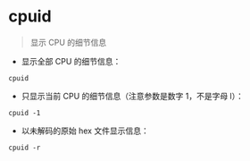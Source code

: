 # cpuid

> 显示 CPU 的细节信息

- 显示全部 CPU 的细节信息：

`cpuid`

- 只显示当前 CPU 的细节信息（注意参数是数字 1，不是字母 l）：

`cpuid -1`

- 以未解码的原始 hex 文件显示信息：

`cpuid -r`

[#]: contributors: ([琳小梁]，[卜楞儿])